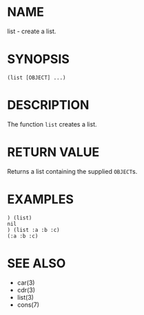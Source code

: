 # NAME
list - create a list.

# SYNOPSIS

    (list [OBJECT] ...)

# DESCRIPTION
The function `list` creates a list.

# RETURN VALUE
Returns a list containing the supplied `OBJECT`s.

# EXAMPLES

    ) (list)
    nil
    ) (list :a :b :c)
    (:a :b :c)

# SEE ALSO
- car(3)
- cdr(3)
- list(3)
- cons(7)
